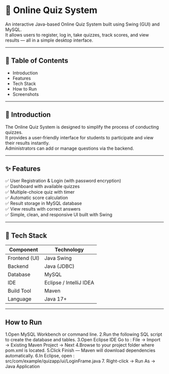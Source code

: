 # 🧠 Online Quiz System
An interactive Java-based Online Quiz System built using Swing (GUI) and MySQL.  
It allows users to register, log in, take quizzes, track scores, and view results — all in a simple desktop interface.

---
## 📘 Table of Contents
- Introduction
- Features
- Tech Stack
- How to Run
- Screenshots


---
## 🏁 Introduction
The Online Quiz System is designed to simplify the process of conducting quizzes.  
It provides a user-friendly interface for students to participate and view their results instantly.  
Administrators can add or manage questions via the backend.

---
## ✨ Features
✅ User Registration & Login (with password encryption)  
✅ Dashboard with available quizzes  
✅ Multiple-choice quiz with timer  
✅ Automatic score calculation  
✅ Result storage in MySQL database  
✅ View results with correct answers  
✅ Simple, clean, and responsive UI built with Swing  

---
## 🧰 Tech Stack

| Component | Technology |
|------------|-------------|
| Frontend (UI) | Java Swing |
| Backend | Java (JDBC) |
| Database | MySQL |
| IDE | Eclipse / IntelliJ IDEA |
| Build Tool | Maven |
| Language | Java 17+ |

---
## How to Run
1.Open MySQL Workbench or command line.
2.Run the following SQL script to create the database and tables.
3.Open Eclipse IDE
Go to : File → Import → Existing Maven Project → Next
4.Browse to your project folder where pom.xml is located.
5.Click Finish — Maven will download dependencies automatically.
6.In Eclipse, open : src/com/example/quizapp/ui/LoginFrame.java
7. Right-click → Run As → Java Application

